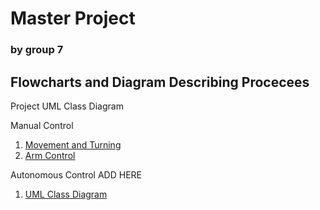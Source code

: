 # Master Project
### by group 7


## Flowcharts and Diagram Describing Procecees
Project UML Class Diagram



Manual Control
1. [Movement and Turning](https://github.com/jonbassoon25/Master_Project/blob/main/Manual%20Control%20Movement%20Overview.png)
2. [Arm Control](https://github.com/jonbassoon25/Master_Project/blob/main/Manual%20Control%20Arm%20Overview.png)

Autonomous Control
ADD HERE

1. [UML Class Diagram](https://github.com/jonbassoon25/Master_Project/blob/main/Overarching_UML_Diagram.png)
